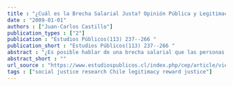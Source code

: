 ```yaml
---
title : "¿Cuál es la Brecha Salarial Justa? Opinión Pública y Legitimación de la Desigualdad Económica en Chile"
date : "2009-01-01"
authors : ["Juan-Carlos Castillo"]
publication_types : ["2"]
publication : "Estudios Públicos(113) 237--266 "
publication_short : "Estudios Públicos(113) 237--266 "
abstract : "¿Es posible hablar de una brecha salarial que las personas consideren justa? El presente trabajo aborda esta pregunta desde un punto de vista empírico, en la línea de estudios conocida como investigación en justicia social. Para ello se centra en el análisis de dos aspectos principales: (1) la brecha salarial percibida y la brecha considerada justa para ocupaciones de alto y bajo estatus, y (2) la influencia del ingreso económico, la satisfacción con el ingreso, e ideologías de justicia en la determinación de la brecha justa. Los datos estudiados corresponden a la encuesta del Proyecto Internacional en Justicia Social (International Social Justice Project, ISJP), en la que Chile participó el año 2007. Resultados del análisis multivariado indican que hay signos de consenso respecto de la brecha salarial considerada justa en la población, lo que apoya argumentos en la dirección de la legitimación de la desigualdad."
abstract_short : ""
url_source : "https://www.estudiospublicos.cl/index.php/cep/article/view/449"
tags : ["social justice research Chile legitimacy reward justice"]
---
```

